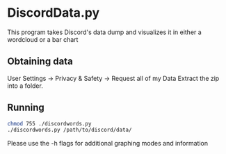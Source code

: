 # DiscordData.py
This program takes Discord's data dump and visualizes it in either a wordcloud or a bar chart

## Obtaining data
User Settings -> Privacy & Safety -> Request all of my Data
Extract the zip into a folder.

## Running
```bash
chmod 755 ./discordwords.py
./discordwords.py /path/to/discord/data/
```
Please use the -h flags for additional graphing modes and information
